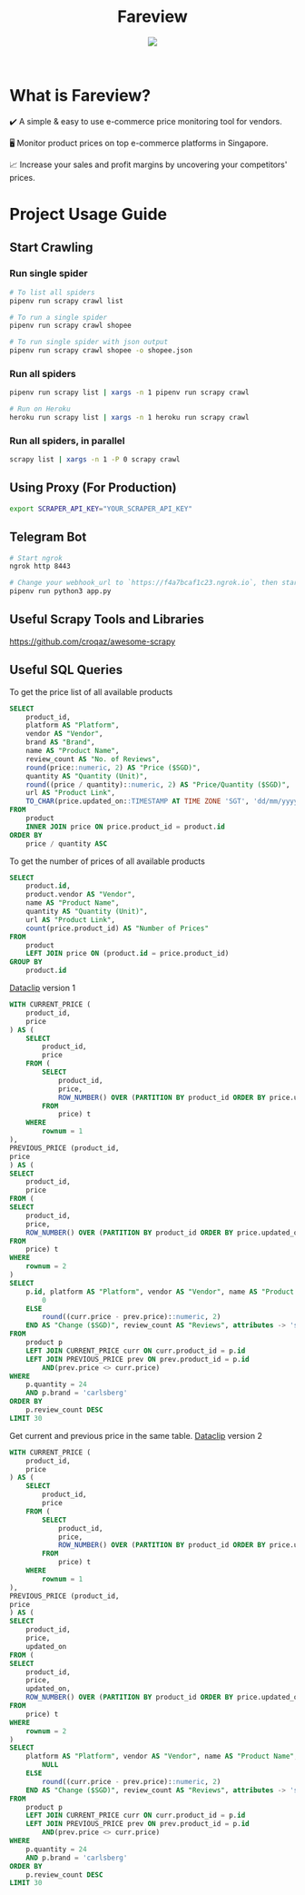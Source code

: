 <h1 align="center"><strong>Fareview</strong></h1>

<p align="center">
  <img width="auto" height="auto" src="https://media.giphy.com/media/3o6MbtelsDZdsbFB7i/giphy.gif">
</p>
<br />

# What is Fareview?

✔️ A simple & easy to use e-commerce price monitoring tool for vendors.

🖥 Monitor product prices on top e-commerce platforms in Singapore.

📈 Increase your sales and profit margins by uncovering your competitors' prices.

# Project Usage Guide

## Start Crawling

### Run single spider

```sh
# To list all spiders
pipenv run scrapy crawl list

# To run a single spider
pipenv run scrapy crawl shopee

# To run single spider with json output
pipenv run scrapy crawl shopee -o shopee.json
```

### Run all spiders

```sh
pipenv run scrapy list | xargs -n 1 pipenv run scrapy crawl

# Run on Heroku
heroku run scrapy list | xargs -n 1 heroku run scrapy crawl
```

### Run all spiders, in parallel

```sh
scrapy list | xargs -n 1 -P 0 scrapy crawl
```

## Using Proxy (For Production)

```sh
export SCRAPER_API_KEY="YOUR_SCRAPER_API_KEY"
```

## Telegram Bot

```sh
# Start ngrok
ngrok http 8443

# Change your webhook_url to `https://f4a7bcaf1c23.ngrok.io`, then start app.py
pipenv run python3 app.py
```

## Useful Scrapy Tools and Libraries

https://github.com/croqaz/awesome-scrapy

## Useful SQL Queries

To get the price list of all available products

```sql
SELECT
	product_id,
	platform AS "Platform",
	vendor AS "Vendor",
	brand AS "Brand",
	name AS "Product Name",
	review_count AS "No. of Reviews",
	round(price::numeric, 2) AS "Price ($SGD)",
	quantity AS "Quantity (Unit)",
	round((price / quantity)::numeric, 2) AS "Price/Quantity ($SGD)",
	url AS "Product Link",
	TO_CHAR(price.updated_on::TIMESTAMP AT TIME ZONE 'SGT', 'dd/mm/yyyy') AS "Updated On (SGT)"
FROM
	product
	INNER JOIN price ON price.product_id = product.id
ORDER BY
	price / quantity ASC
```

To get the number of prices of all available products

```sql
SELECT
	product.id,
	product.vendor AS "Vendor",
	name AS "Product Name",
	quantity AS "Quantity (Unit)",
	url AS "Product Link",
	count(price.product_id) AS "Number of Prices"
FROM
	product
	LEFT JOIN price ON (product.id = price.product_id)
GROUP BY
	product.id
```

[Dataclip](https://data.heroku.com/dataclips) version 1

```sql
WITH CURRENT_PRICE (
	product_id,
	price
) AS (
	SELECT
		product_id,
		price
	FROM (
		SELECT
			product_id,
			price,
			ROW_NUMBER() OVER (PARTITION BY product_id ORDER BY price.updated_on DESC) AS rownum
		FROM
			price) t
	WHERE
		rownum = 1
),
PREVIOUS_PRICE (product_id,
price
) AS (
SELECT
	product_id,
	price
FROM (
SELECT
	product_id,
	price,
	ROW_NUMBER() OVER (PARTITION BY product_id ORDER BY price.updated_on DESC) AS rownum
FROM
	price) t
WHERE
	rownum = 2
)
SELECT
	p.id, platform AS "Platform", vendor AS "Vendor", name AS "Product Name", curr.price AS "Current ($SGD)", prev.price AS "Previous ($SGD)", CASE WHEN prev.price IS NULL THEN
		0
	ELSE
		round((curr.price - prev.price)::numeric, 2)
	END AS "Change ($SGD)", review_count AS "Reviews", attributes -> 'sold' AS "Sold", attributes -> 'stock' AS "Stock", url AS "Product URL"
FROM
	product p
	LEFT JOIN CURRENT_PRICE curr ON curr.product_id = p.id
	LEFT JOIN PREVIOUS_PRICE prev ON prev.product_id = p.id
		AND(prev.price <> curr.price)
WHERE
	p.quantity = 24
	AND p.brand = 'carlsberg'
ORDER BY
	p.review_count DESC
LIMIT 30
```

Get current and previous price in the same table. [Dataclip](https://data.heroku.com/dataclips) version 2

```sql
WITH CURRENT_PRICE (
	product_id,
	price
) AS (
	SELECT
		product_id,
		price
	FROM (
		SELECT
			product_id,
			price,
			ROW_NUMBER() OVER (PARTITION BY product_id ORDER BY price.updated_on DESC) AS rownum
		FROM
			price) t
	WHERE
		rownum = 1
),
PREVIOUS_PRICE (product_id,
price
) AS (
SELECT
	product_id,
	price,
	updated_on
FROM (
SELECT
	product_id,
	price,
	updated_on,
	ROW_NUMBER() OVER (PARTITION BY product_id ORDER BY price.updated_on DESC) AS rownum
FROM
	price) t
WHERE
	rownum = 2
)
SELECT
	platform AS "Platform", vendor AS "Vendor", name AS "Product Name", curr.price AS "Current ($SGD)", prev.price AS "Previous ($SGD)", CASE WHEN prev.price IS NULL THEN
		NULL
	ELSE
		round((curr.price - prev.price)::numeric, 2)
	END AS "Change ($SGD)", review_count AS "Reviews", attributes -> 'sold' AS "Sold", attributes -> 'stock' AS "Stock", url AS "Product URL", TO_CHAR(p.updated_on + INTERVAL '8 HOUR', 'DD-MON-YYYY HH24:MM') AS "Last Checked", TO_CHAR(prev.updated_on + INTERVAL '8 HOUR', 'DD-MON-YYYY HH24:MM') AS "Last Change"
FROM
	product p
	LEFT JOIN CURRENT_PRICE curr ON curr.product_id = p.id
	LEFT JOIN PREVIOUS_PRICE prev ON prev.product_id = p.id
		AND(prev.price <> curr.price)
WHERE
	p.quantity = 24
	AND p.brand = 'carlsberg'
ORDER BY
	p.review_count DESC
LIMIT 30
```
